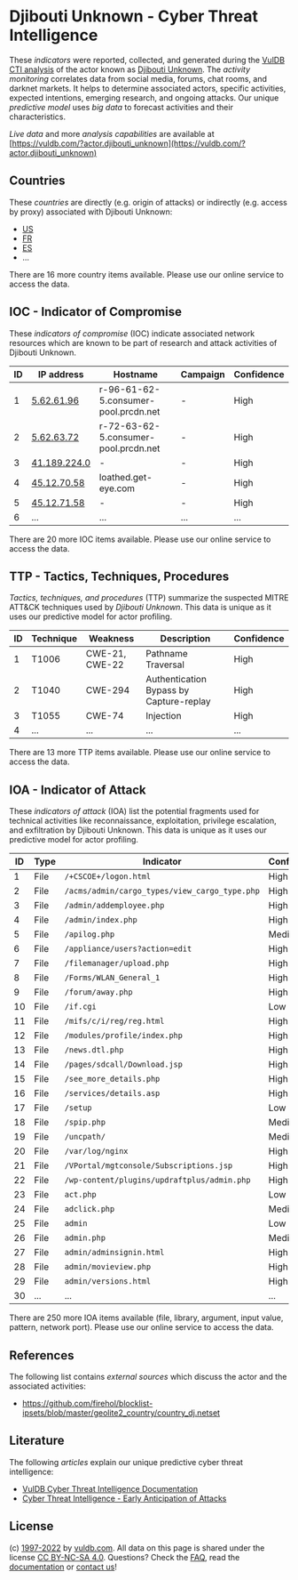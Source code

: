 # Djibouti Unknown - Cyber Threat Intelligence

These _indicators_ were reported, collected, and generated during the [VulDB CTI analysis](https://vuldb.com/?kb.cti) of the actor known as [Djibouti Unknown](https://vuldb.com/?actor.djibouti_unknown). The _activity monitoring_ correlates data from social media, forums, chat rooms, and darknet markets. It helps to determine associated actors, specific activities, expected intentions, emerging research, and ongoing attacks. Our unique _predictive model_ uses _big data_ to forecast activities and their characteristics.

_Live data_ and more _analysis capabilities_ are available at [https://vuldb.com/?actor.djibouti_unknown](https://vuldb.com/?actor.djibouti_unknown)

## Countries

These _countries_ are directly (e.g. origin of attacks) or indirectly (e.g. access by proxy) associated with Djibouti Unknown:

* [US](https://vuldb.com/?country.us)
* [FR](https://vuldb.com/?country.fr)
* [ES](https://vuldb.com/?country.es)
* ...

There are 16 more country items available. Please use our online service to access the data.

## IOC - Indicator of Compromise

These _indicators of compromise_ (IOC) indicate associated network resources which are known to be part of research and attack activities of Djibouti Unknown.

ID | IP address | Hostname | Campaign | Confidence
-- | ---------- | -------- | -------- | ----------
1 | [5.62.61.96](https://vuldb.com/?ip.5.62.61.96) | r-96-61-62-5.consumer-pool.prcdn.net | - | High
2 | [5.62.63.72](https://vuldb.com/?ip.5.62.63.72) | r-72-63-62-5.consumer-pool.prcdn.net | - | High
3 | [41.189.224.0](https://vuldb.com/?ip.41.189.224.0) | - | - | High
4 | [45.12.70.58](https://vuldb.com/?ip.45.12.70.58) | loathed.get-eye.com | - | High
5 | [45.12.71.58](https://vuldb.com/?ip.45.12.71.58) | - | - | High
6 | ... | ... | ... | ...

There are 20 more IOC items available. Please use our online service to access the data.

## TTP - Tactics, Techniques, Procedures

_Tactics, techniques, and procedures_ (TTP) summarize the suspected MITRE ATT&CK techniques used by _Djibouti Unknown_. This data is unique as it uses our predictive model for actor profiling.

ID | Technique | Weakness | Description | Confidence
-- | --------- | -------- | ----------- | ----------
1 | T1006 | CWE-21, CWE-22 | Pathname Traversal | High
2 | T1040 | CWE-294 | Authentication Bypass by Capture-replay | High
3 | T1055 | CWE-74 | Injection | High
4 | ... | ... | ... | ...

There are 13 more TTP items available. Please use our online service to access the data.

## IOA - Indicator of Attack

These _indicators of attack_ (IOA) list the potential fragments used for technical activities like reconnaissance, exploitation, privilege escalation, and exfiltration by Djibouti Unknown. This data is unique as it uses our predictive model for actor profiling.

ID | Type | Indicator | Confidence
-- | ---- | --------- | ----------
1 | File | `/+CSCOE+/logon.html` | High
2 | File | `/acms/admin/cargo_types/view_cargo_type.php` | High
3 | File | `/admin/addemployee.php` | High
4 | File | `/admin/index.php` | High
5 | File | `/apilog.php` | Medium
6 | File | `/appliance/users?action=edit` | High
7 | File | `/filemanager/upload.php` | High
8 | File | `/Forms/WLAN_General_1` | High
9 | File | `/forum/away.php` | High
10 | File | `/if.cgi` | Low
11 | File | `/mifs/c/i/reg/reg.html` | High
12 | File | `/modules/profile/index.php` | High
13 | File | `/news.dtl.php` | High
14 | File | `/pages/sdcall/Download.jsp` | High
15 | File | `/see_more_details.php` | High
16 | File | `/services/details.asp` | High
17 | File | `/setup` | Low
18 | File | `/spip.php` | Medium
19 | File | `/uncpath/` | Medium
20 | File | `/var/log/nginx` | High
21 | File | `/VPortal/mgtconsole/Subscriptions.jsp` | High
22 | File | `/wp-content/plugins/updraftplus/admin.php` | High
23 | File | `act.php` | Low
24 | File | `adclick.php` | Medium
25 | File | `admin` | Low
26 | File | `admin.php` | Medium
27 | File | `admin/adminsignin.html` | High
28 | File | `admin/movieview.php` | High
29 | File | `admin/versions.html` | High
30 | ... | ... | ...

There are 250 more IOA items available (file, library, argument, input value, pattern, network port). Please use our online service to access the data.

## References

The following list contains _external sources_ which discuss the actor and the associated activities:

* https://github.com/firehol/blocklist-ipsets/blob/master/geolite2_country/country_dj.netset

## Literature

The following _articles_ explain our unique predictive cyber threat intelligence:

* [VulDB Cyber Threat Intelligence Documentation](https://vuldb.com/?kb.cti)
* [Cyber Threat Intelligence - Early Anticipation of Attacks](https://www.scip.ch/en/?labs.20201022)

## License

(c) [1997-2022](https://vuldb.com/?kb.changelog) by [vuldb.com](https://vuldb.com/?kb.about). All data on this page is shared under the license [CC BY-NC-SA 4.0](https://creativecommons.org/licenses/by-nc-sa/4.0/). Questions? Check the [FAQ](https://vuldb.com/?kb.faq), read the [documentation](https://vuldb.com/?kb) or [contact us](https://vuldb.com/?contact)!
